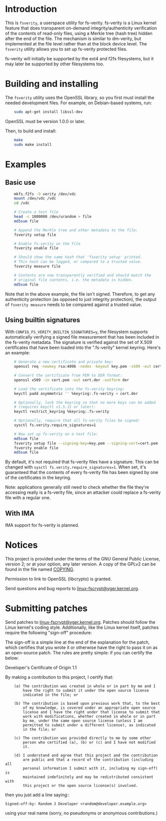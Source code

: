 # Introduction

This is `fsverity`, a userspace utility for fs-verity.  fs-verity is
a Linux kernel feature that does transparent on-demand
integrity/authenticity verification of the contents of read-only
files, using a Merkle tree (hash tree) hidden after the end of the
file.  The mechanism is similar to dm-verity, but implemented at the
file level rather than at the block device level.  The `fsverity`
utility allows you to set up fs-verity protected files.

fs-verity will initially be supported by the ext4 and f2fs
filesystems, but it may later be supported by other filesystems too.

# Building and installing

The `fsverity` utility uses the OpenSSL library, so you first must
install the needed development files.  For example, on Debian-based
systems, run:

```bash
    sudo apt-get install libssl-dev
```

OpenSSL must be version 1.0.0 or later.

Then, to build and install:

```bash
    make
    sudo make install
```

# Examples

## Basic use

```bash
    mkfs.f2fs -O verity /dev/vdc
    mount /dev/vdc /vdc
    cd /vdc

    # Create a test file
    head -c 1000000 /dev/urandom > file
    md5sum file

    # Append the Merkle tree and other metadata to the file:
    fsverity setup file

    # Enable fs-verity on the file
    fsverity enable file

    # Should show the same hash that 'fsverity setup' printed.
    # This hash can be logged, or compared to a trusted value.
    fsverity measure file

    # Contents are now transparently verified and should match the
    # original file contents, i.e. the metadata is hidden.
    md5sum file
```

Note that in the above example, the file isn't signed.  Therefore, to
get any authenticity protection (as opposed to just integrity
protection), the output of `fsverity measure` needs to be compared
against a trusted value.

## Using builtin signatures

With `CONFIG_FS_VERITY_BUILTIN_SIGNATURES=y`, the filesystem supports
automatically verifying a signed file measurement that has been
included in the fs-verity metadata.  The signature is verified against
the set of X.509 certificates that have been loaded into the
".fs-verity" kernel keyring.  Here's an example:

```bash
    # Generate a new certificate and private key:
    openssl req -newkey rsa:4096 -nodes -keyout key.pem -x509 -out cert.pem

    # Convert the certificate from PEM to DER format:
    openssl x509 -in cert.pem -out cert.der -outform der

    # Load the certificate into the fs-verity keyring:
    keyctl padd asymmetric '' %keyring:.fs-verity < cert.der

    # Optionally, lock the keyring so that no more keys can be added
    # (requires keyctl v1.5.11 or later):
    keyctl restrict_keyring %keyring:.fs-verity

    # Optionally, require that all fs-verity files be signed:
    sysctl fs.verity.require_signatures=1

    # Now set up fs-verity on a test file:
    md5sum file
    fsverity setup file --signing-key=key.pem --signing-cert=cert.pem
    fsverity enable file
    md5sum file
```

By default, it's not required that fs-verity files have a signature.
This can be changed with `sysctl fs.verity.require_signatures=1`.
When set, it's guaranteed that the contents of every fs-verity file
has been signed by one of the certificates in the keyring.

Note: applications generally still need to check whether the file
they're accessing really is a fs-verity file, since an attacker could
replace a fs-verity file with a regular one.

## With IMA

IMA support for fs-verity is planned.

# Notices

This project is provided under the terms of the GNU General Public
License, version 2; or at your option, any later version.  A copy of the
GPLv2 can be found in the file named [COPYING](COPYING).

Permission to link to OpenSSL (libcrypto) is granted.

Send questions and bug reports to linux-fscrypt@vger.kernel.org.

# Submitting patches

Send patches to linux-fscrypt@vger.kernel.org.  Patches should follow
the Linux kernel's coding style.  Additionally, like the Linux kernel
itself, patches require the following "sign-off" procedure:

The sign-off is a simple line at the end of the explanation for the
patch, which certifies that you wrote it or otherwise have the right
to pass it on as an open-source patch.  The rules are pretty simple:
if you can certify the below:

Developer's Certificate of Origin 1.1

By making a contribution to this project, I certify that:

        (a) The contribution was created in whole or in part by me and I
            have the right to submit it under the open source license
            indicated in the file; or

        (b) The contribution is based upon previous work that, to the best
            of my knowledge, is covered under an appropriate open source
            license and I have the right under that license to submit that
            work with modifications, whether created in whole or in part
            by me, under the same open source license (unless I am
            permitted to submit under a different license), as indicated
            in the file; or

        (c) The contribution was provided directly to me by some other
            person who certified (a), (b) or (c) and I have not modified
            it.

        (d) I understand and agree that this project and the contribution
            are public and that a record of the contribution (including all
            personal information I submit with it, including my sign-off) is
            maintained indefinitely and may be redistributed consistent with
            this project or the open source license(s) involved.

then you just add a line saying::

	Signed-off-by: Random J Developer <random@developer.example.org>

using your real name (sorry, no pseudonyms or anonymous contributions.)
